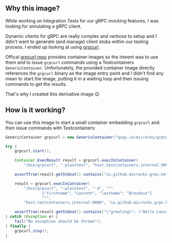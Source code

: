 ## Why this image?

While working on Integration Tests for our gRPC mocking features, I was looking for simulating a gRPC client.

Dynamic clients for gRPC are really complex and verbose to setup and I ddin't want to generate (and manage) client stubs within our testing process. I ended up looking at using [grpcurl](https://github.com/fullstorydev/grpcur).

Offical [grpcurl repo](https://github.com/fullstorydev/grpcur) provides container images so the inteent was to use them and to issue `grpcurl` commands using a Testcontainers `GenericContainer`. Unfortunately, the provided container image directly references the `grpcurl` binary as the image entry point and I didn't find any mean to start the image, putting it in a waiting loop and then issuing commands to get the results.

That's why I created this derivative image :wink: 

## How is it working?

You can use this image to start a small container embedding `grpcurl` and then issue commands with Testcontainers:

```java
GenericContainer grpcurl = new GenericContainer("quay.io/microcks/grpcurl:v1.8.9-alpine").withAccessToHost(true);

try {
    grpcurl.start();

    Container.ExecResult result = grpcurl.execInContainer(
        "/bin/grpcurl", "-plaintext", "host.testcontainers.internal:9090", "list");

    assertTrue(result.getStdout().contains("io.github.microcks.grpc.hello.v1.HelloService"));

    result = grpcurl.execInContainer(
        "/bin/grpcurl", "-plaintext", "-d", """
                {"firstname": "Laurent", "lastname": "Broudoux"}
                """,
        "host.testcontainers.internal:9090", "io.github.microcks.grpc.hello.v1.HelloService/greeting");

    assertTrue(result.getStdout().contains("\"greeting\": \"Hello Laurent Broudoux !\""));
} catch (Exception e) {
    fail("No exception should be thrown");
} finally {
    grpcurl.stop();
}
```